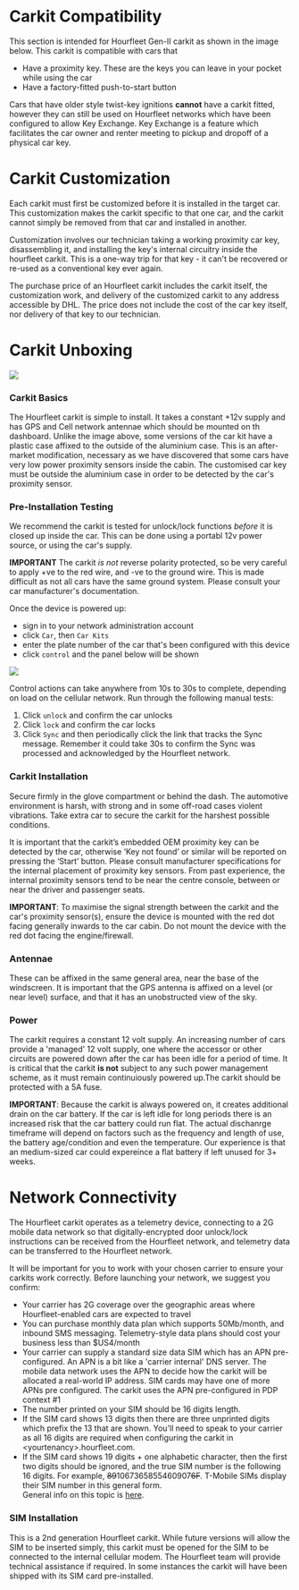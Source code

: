 # Carkit Compatibility   
This section is intended for Hourfleet Gen-II carkit as shown in the image below. This carkit is compatible with cars that  
- Have a proximity key. These are the keys you can leave in your pocket while using the car  
- Have a factory-fitted push-to-start button

Cars that have older style twist-key ignitions **cannot** have a carkit fitted, however they can still be used on Hourfleet networks which have been configured to allow Key Exchange. Key Exchange is a feature which facilitates the car owner and renter meeting to pickup and dropoff of a physical car key.  

# Carkit Customization
Each carkit must first be customized before it is installed in the target car. This customization makes the carkit specific to that one car, and the carkit cannot simply be removed from that car and installed in another.

Customization involves our technician taking a working proximity car key, disassembling it, and installing the key's internal circuitry inside the hourfleet carkit. This is a one-way trip for that key - it can't be recovered or re-used as a conventional key ever again. 

The purchase price of an Hourfleet carkit includes the carkit itself, the customization work, and delivery of the customized carkit to any address accessible by DHL. The price does not include the cost of the car key itself, nor delivery of that key to our technician.

# Carkit Unboxing
![](images/Mindkin-Scout-Gen2-RevF-Diagram.png) 


### Carkit Basics
The Hourfleet carkit is simple to install. It takes a constant +12v supply and has GPS and Cell network antennae which should be mounted on th dashboard. Unlike the image above, some versions of the car kit have a plastic case affixed to the outside of the aluminium case. This is an after-market modification, necessary as we have discovered that some cars have very low power proximity sensors inside the cabin. The customised car key must be outside the aluminium case in order to be detected by the car's proximity sensor.

### Pre-Installation Testing
We recommend the carkit is tested for unlock/lock functions _before_ it is closed up inside the car. This can be done using a portabl 12v power source, or using the car's supply.

**IMPORTANT** The  carkit _is not_ reverse polarity protected, so be very careful to apply +ve to the red wire, and -ve to the ground wire. This is made difficult as not all cars have the same ground system. Please consult your car manufacturer's documentation.

Once the device is powered up: 
- sign in to your network administration account
- click  `Car`, then `Car Kits` 
- enter the plate number of the car that's been configured with this device
- click `control` and the panel below will be shown

![](images/Operations-CarkitControlSmall.PNG)

Control actions can take anywhere from 10s to 30s to complete, depending on load on the cellular network. Run through the following manual tests:
1. Click `unlock` and confirm the car unlocks
1. Click `lock` and confirm the car locks
1. Click `Sync` and then periodically click the link that tracks the Sync message. Remember it could take 30s to confirm the Sync was processed and acknowledged by the Hourfleet network.


### Carkit Installation  
Secure firmly in the glove compartment or behind the dash. The automotive environment is harsh, with strong and in some off-road cases violent vibrations. Take extra car to secure the carkit for the harshest possible conditions. 

It is important that the carkit’s embedded OEM proximity key can be detected by the car, otherwise ‘Key not found’ or similar will be reported on pressing the ‘Start’ button. Please consult manufacturer specifications for the internal placement of proximity key sensors. From past experience, the internal proximity sensors tend to be near the centre console, between or near the driver and passenger seats.

**IMPORTANT**: To maximise the signal strength between the carkit and the car's proximity sensor(s), ensure the device is mounted with the red dot facing generally inwards to the car cabin. Do not mount the device with the red dot facing the engine/firewall.  


### Antennae
These can be affixed in the same general area, near the base of the windscreen. It is important that the GPS antenna is affixed on a level (or near level) surface, and that it has an unobstructed view of the sky. 


### Power  
The carkit requires a constant 12 volt supply. An increasing number of cars provide a 'managed' 12 volt supply, one where the accessor or other circuits are powered down after the car has been idle for a period of time. It is critical that the carkit **is not** subject to any such power management scheme, as it must remain continuiously powered up.The carkit should be protected with a 5A fuse.  

**IMPORTANT**: Because the carkit is always powered on, it creates additional drain on the car battery. If the car is left idle for long periods there is an increased risk that the car battery could run flat. The actual dischanrge timeframe will depend on factors such as the frequency and length of use, the battery age/condition and even the temperature. Our experience is that an medium-sized car could expereince a flat battery if left unused for 3+ weeks.
  
  
# Network Connectivity
The Hourfleet carkit operates as a telemetry device, connecting to a 2G mobile data network so that digitally-encrypted door unlock/lock instructions can be received from the Hourfleet network, and telemetry data can be transferred to the Hourfleet network. 

It will be important for you to work with your chosen carrier to ensure your carkits work correctly. Before launching your network, we suggest you confirm:
-	Your carrier has 2G coverage over the geographic areas where Hourfleet-enabled cars are expected to travel
-	You can purchase monthly data plan which supports 50Mb/month, and inbound SMS messaging. Telemetry-style data plans should cost your business less than $US4/month
-	Your carrier can supply a standard size data SIM which has an APN pre-configured. An APN is a bit like a 'carrier internal' DNS server. The mobile data network uses the APN to decide how the carkit will be allocated a real-world IP address. SIM cards may have one of more APNs pre configured. The carkit uses the APN pre-configured in PDP context #1 
- The number printed on your SIM should be 16 digits length. 
- If the SIM card shows 13 digits then there are three unprinted digits which prefix the 13 that are shown. You'll need to speak to your carrier as all 16 digits are required when configuring the carkit in \<yourtenancy\>.hourfleet.com.   
- If the SIM card shows 19 digits + one alphabetic character, then the first two digits should be ignored, and the true SIM number is the following 16 digits. For example, ~~89~~1067365855460907~~6F~~. T-Mobile SIMs display their SIM number in this general form.  
General info on this topic is [here](http://www.imei.info/faq-what-is-ICCID/).

  
### SIM Installation
This is a 2nd generation Hourfleet carkit. While future versions will allow the SIM to be inserted simply, this carkit must be opened for the SIM to be connected to the internal cellular modem. The Hourfleet team will provide technical assistance if required. In some instances the carkit will have been shipped with its SIM card pre-installed.
